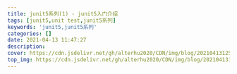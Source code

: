 ```yaml
---
title: junit5系列(1) - junit5入门介绍
tags: [junit5,unit test,junit5系列]
keywords: 'junit5,junit5系列'
categories: []
date: 2021-04-13 11:47:27
description:
cover: https://cdn.jsdelivr.net/gh/alterhu2020/CDN/img/blog/20210413125328.png
top_img: https://cdn.jsdelivr.net/gh/alterhu2020/CDN/img/blog/20210413125328.png
---
```

